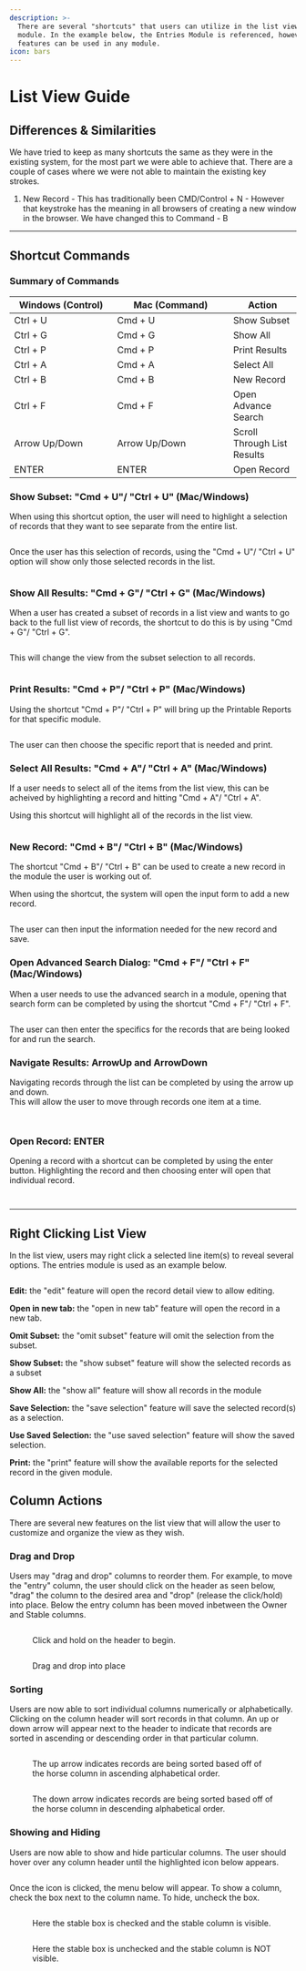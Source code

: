 ```yaml
---
description: >-
  There are several "shortcuts" that users can utilize in the list view of a
  module. In the example below, the Entries Module is referenced, however, these
  features can be used in any module.
icon: bars
---
```


# List View Guide

## Differences & Similarities

We have tried to keep as many shortcuts the same as they were in the existing system, for the most part we were able to achieve that.  There are a couple of cases where we were not able to maintain the existing key strokes.

1. New Record - This has traditionally been CMD/Control + N - However that keystroke has the meaning in all browsers of creating a new window in the browser.  We have changed this to Command - B



***

## Shortcut Commands

### Summary of Commands

<table><thead><tr><th width="165">Windows (Control)</th><th width="188">Mac (Command)</th><th>Action</th></tr></thead><tbody><tr><td>Ctrl + U</td><td>Cmd + U</td><td>Show Subset</td></tr><tr><td>Ctrl + G</td><td>Cmd + G</td><td>Show All</td></tr><tr><td>Ctrl + P</td><td>Cmd + P</td><td>Print Results</td></tr><tr><td>Ctrl + A</td><td>Cmd + A</td><td>Select All </td></tr><tr><td>Ctrl + B</td><td>Cmd + B</td><td>New Record</td></tr><tr><td>Ctrl + F</td><td>Cmd + F</td><td>Open Advance Search</td></tr><tr><td>Arrow Up/Down</td><td>Arrow Up/Down</td><td>Scroll Through List Results</td></tr><tr><td>ENTER</td><td>ENTER</td><td>Open Record</td></tr></tbody></table>

### Show Subset: "Cmd + U"/ "Ctrl + U" (Mac/Windows)

When using this shortcut option, the user will need to highlight a selection of records that they want to see separate from the entire list.&#x20;

<figure><img src="../.gitbook/assets/image (1).png" alt=""><figcaption></figcaption></figure>

Once the user has this selection of records, using the "Cmd + U"/ "Ctrl + U" option will show only those selected records in the list.&#x20;

<figure><img src="../.gitbook/assets/image (2).png" alt=""><figcaption></figcaption></figure>

### Show All Results: "Cmd + G"/ "Ctrl + G" (Mac/Windows)

When a user has created a subset of records in a list view and wants to go back to the full list view of records, the shortcut to do this is by using "Cmd + G"/ "Ctrl + G".&#x20;

<figure><img src="../.gitbook/assets/image (3).png" alt=""><figcaption></figcaption></figure>

This will change the view from the subset selection to all records.&#x20;

<figure><img src="../.gitbook/assets/image (4).png" alt=""><figcaption></figcaption></figure>

### Print Results: "Cmd + P"/ "Ctrl + P" (Mac/Windows)

Using the shortcut "Cmd + P"/ "Ctrl + P" will bring up the Printable Reports for that specific module.&#x20;

<figure><img src="../.gitbook/assets/image (27).png" alt=""><figcaption></figcaption></figure>

The user can then choose the specific report that is needed and print.&#x20;



### Select All Results: "Cmd + A"/ "Ctrl + A" (Mac/Windows)

If a user needs to select all of the items from the list view, this can be acheived by highlighting a record and hitting "Cmd + A"/ "Ctrl + A".&#x20;

Using this shortcut will highlight all of the records in the list view.&#x20;

<figure><img src="../.gitbook/assets/image (28).png" alt=""><figcaption></figcaption></figure>

### New Record: "Cmd + B"/ "Ctrl + B" (Mac/Windows)

The shortcut "Cmd + B"/ "Ctrl + B" can be used to create a new record in the module the user is working out of.&#x20;

When using the shortcut, the system will open the input form to add a new record.

<figure><img src="../.gitbook/assets/image (29).png" alt=""><figcaption></figcaption></figure>

The user can then input the information needed for the new record and save.

### Open Advanced Search Dialog: "Cmd + F"/ "Ctrl + F" (Mac/Windows)

When a user needs to use the advanced search in a module, opening that search form can be completed by using the shortcut "Cmd + F"/ "Ctrl + F".&#x20;

<figure><img src="../.gitbook/assets/image (30).png" alt=""><figcaption></figcaption></figure>

The user can then enter the specifics for the records that are being looked for and run the search.&#x20;

### Navigate Results: ArrowUp and ArrowDown

Navigating records through the list can be completed by using the arrow up and down. \
This will allow the user to move through records one item at a time.&#x20;

<figure><img src="../.gitbook/assets/image (31).png" alt=""><figcaption></figcaption></figure>

<figure><img src="../.gitbook/assets/image (32).png" alt=""><figcaption></figcaption></figure>

### Open Record: ENTER

Opening a record with a shortcut can be completed by using the enter button. Highlighting the record and then choosing enter will open that individual record.&#x20;

<figure><img src="../.gitbook/assets/image (33).png" alt=""><figcaption></figcaption></figure>

<figure><img src="../.gitbook/assets/image (34).png" alt=""><figcaption></figcaption></figure>

***

## Right Clicking List View

In the list view, users may right click a selected line item(s) to reveal several options. The entries module is used as an example below.

<figure><img src="../.gitbook/assets/image (35).png" alt=""><figcaption></figcaption></figure>

**Edit:** the "edit" feature will open the record detail view to allow editing.

**Open in new tab:** the "open in new tab" feature will open the record in a new tab.

**Omit Subset:** the "omit subset" feature will omit the selection from the subset.

**Show Subset:** the "show subset" feature will show the selected records as a subset

**Show All:** the "show all" feature will show all records in the module

**Save Selection:** the "save selection" feature will save the selected record(s) as a selection.

**Use Saved Selection:** the "use saved selection" feature will show the saved selection.

**Print:** the "print" feature will show the available reports for the selected record in the given module.

## Column Actions

There are several new features on the list view that will allow the user to customize and organize the view as they wish.

### Drag and Drop

Users may "drag and drop" columns to reorder them. For example, to move the "entry" column, the user should click on the header as seen below, "drag" the column to the desired area and "drop" (release the click/hold) into place. Below the entry column has been moved inbetween the Owner and Stable columns.

<figure><img src="../.gitbook/assets/image (47).png" alt=""><figcaption><p>Click and hold on the header to begin.</p></figcaption></figure>

<figure><img src="../.gitbook/assets/image (48).png" alt=""><figcaption><p>Drag and drop into place</p></figcaption></figure>

### Sorting

Users are now able to sort individual columns numerically or alphabetically. Clicking on the column header will sort records in that column. An up or down arrow will appear next to the header to indicate that records are sorted in ascending or descending order in that particular column.

<figure><img src="../.gitbook/assets/image (49).png" alt=""><figcaption><p>The up arrow indicates records are being sorted based off of the horse column in ascending alphabetical order.</p></figcaption></figure>

<figure><img src="../.gitbook/assets/image (50).png" alt=""><figcaption><p>The down arrow indicates records are being sorted based off of the horse column in descending alphabetical order.</p></figcaption></figure>

### Showing and Hiding

Users are now able to show and hide particular columns. The user should hover over any column header until the highlighted icon below appears.

<figure><img src="../.gitbook/assets/image (52).png" alt=""><figcaption></figcaption></figure>

Once the icon is clicked, the menu below will appear. To show a column, check the box next to the column name. To hide, uncheck the box.

<figure><img src="../.gitbook/assets/image (53).png" alt=""><figcaption><p>Here the stable box is checked and the stable column is visible.</p></figcaption></figure>

<figure><img src="../.gitbook/assets/image (54).png" alt=""><figcaption><p>Here the stable box is unchecked and the stable column is NOT visible.</p></figcaption></figure>
